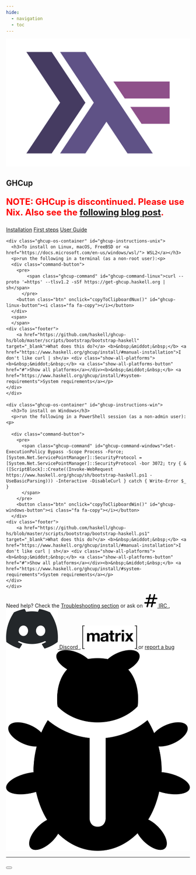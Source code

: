 ```yaml
---
hide:
  - navigation
  - toc
---
```


<section class="index-ghcup-hero">
  <img alt="haskell logo" src="./haskell_logo.png" />
  <h1>GHCup</h1>
</section>

<style type="text/css">
 p.bold-red {
    color: red;
    font-weight: bold;
    font-size: x-large;
}
</style>
<p class="bold-red">NOTE: GHCup is discontinued. Please use Nix. Also see the <a href="https://hasufell.github.io/posts/2025-04-01-use-nix.html">following blog post</a>.</p>

<div class="text-center main-buttons">
<a href="install/" class="btn btn-primary" role="button">Installation</a>
<a href="steps/" class="btn btn-primary" role="button">First steps</a>
<a href="guide/" class="btn btn-primary" role="button">User Guide</a>
</div>

<section class="qi-container">

    <div class="ghcup-os-container" id="ghcup-instructions-unix">
      <h3>To install on Linux, macOS, FreeBSD or <a href="https://docs.microsoft.com/en-us/windows/wsl/"> WSL2</a></h3>
      <p>run the following in a terminal (as a non-root user):<p>
      <div class="command-button">
	    <pre>
            <span class="ghcup-command" id="ghcup-command-linux">curl --proto '=https' --tlsv1.2 -sSf https://get-ghcup.haskell.org | sh</span>
          </pre>
        <button class="btn" onclick="copyToClipboardNux()" id="ghcup-linux-button"><i class="fa fa-copy"></i></button>
      </div>
      <span>
      </span>
	<div class="footer">
		<a href="https://github.com/haskell/ghcup-hs/blob/master/scripts/bootstrap/bootstrap-haskell" target="_blank">What does this do?</a> <b>&nbsp;&middot;&nbsp;</b> <a href="https://www.haskell.org/ghcup/install/#manual-installation">I don't like curl | sh</a> <div class="show-all-platforms"><b>&nbsp;&middot;&nbsp;</b> <a class="show-all-platforms-button" href="#">Show all platforms</a></div><b>&nbsp;&middot;&nbsp;</b> <a href="https://www.haskell.org/ghcup/install/#system-requirements">System requirements</a></p>
	</div>
    </div>

    <div class="ghcup-os-container" id="ghcup-instructions-win">
      <h3>To install on Windows</h3>
      <p>run the following in a PowerShell session (as a non-admin user):<p>

      <div class="command-button">
	    <pre>
          <span class="ghcup-command" id="ghcup-command-windows">Set-ExecutionPolicy Bypass -Scope Process -Force;[System.Net.ServicePointManager]::SecurityProtocol = [System.Net.ServicePointManager]::SecurityProtocol -bor 3072; try { & ([ScriptBlock]::Create((Invoke-WebRequest https://www.haskell.org/ghcup/sh/bootstrap-haskell.ps1 -UseBasicParsing))) -Interactive -DisableCurl } catch { Write-Error $_ }
          </span>
        </pre>
        <button class="btn" onclick="copyToClipboardWin()" id="ghcup-windows-button"><i class="fa fa-copy"></i></button>
      </div>
	<div class="footer">
		<a href="https://github.com/haskell/ghcup-hs/blob/master/scripts/bootstrap/bootstrap-haskell.ps1" target="_blank">What does this do?</a> <b>&nbsp;&middot;&nbsp;</b> <a href="https://www.haskell.org/ghcup/install/#manual-installation">I don't like curl | sh</a> <div class="show-all-platforms"><b>&nbsp;&middot;&nbsp;</b> <a class="show-all-platforms-button" href="#">Show all platforms</a></div><b>&nbsp;&middot;&nbsp;</b> <a href="https://www.haskell.org/ghcup/install/#system-requirements">System requirements</a></p>
	</div>
    </div>
</section>

<p id="help" class="ghcup-help">
  Need help? Check the <a href="guide/#troubleshooting">Troubleshooting section</a> or ask on
  <span>
    <a href="https://kiwiirc.com/nextclient/irc.libera.chat/?nick=Guest%7C?#haskell,#haskell-ghcup">
      <img src="irc.svg" alt="" />
      IRC
    </a>
  </span>,
  <span>
    <a href="https://discord.gg/WDqsWsnZfR">
      <img src="Discord-Logo-Black.svg" alt="" />
      Discord
    </a>
  </span>,
  <span>
    <a href="https://matrix.to/#/#ghcup:matrix.org">
      <img src="Matrix_logo.svg" alt=""/>
    </a>
  </span>
   or
   <span>
     <a href="https://github.com/haskell/ghcup-hs/issues">
       report a bug
       <img src="Octicons-bug.svg" alt="" />
     </a>
   </span>
</p>

----


<div id="asciinema-tui-main-demo"></div>

<section class="index-cta-donate">
  <button class="donate-button">
    <a href="https://opencollective.com/ghcup#category-CONTRIBUTE" class="donate-badge" />
	</a>
    </button>
</section>

